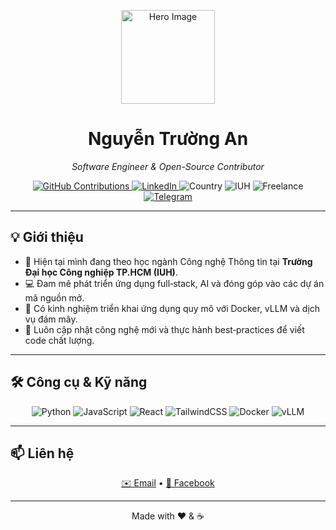 <!-- README.md -->
<p align="center">
  <img src="https://media.giphy.com/media/PAqjdPkJLDsmBRSYUp/giphy.gif" width="150" alt="Hero Image"/>
</p>

<h1 align="center">Nguyễn Trường An</h1>
<p align="center">
  <em>Software Engineer & Open-Source Contributor</em>
</p>

<p align="center">
  <a href="https://github.com/NguyenTruongAn">
    <img src="https://img.shields.io/badge/GitHub-1K%2B%20Contributions-black?logo=github" alt="GitHub Contributions"/>
  </a>
  <a href="https://www.linkedin.com/in/nguyentruongan">
    <img src="https://img.shields.io/badge/LinkedIn-Profile-blue?logo=linkedin" alt="LinkedIn"/>
  </a>
  <img src="https://img.shields.io/badge/Country-Vietnam-red" alt="Country"/>
  <img src="https://img.shields.io/badge/Education-IUH-blue" alt="IUH"/>
  <img src="https://img.shields.io/badge/Status-Freelance-green" alt="Freelance"/>
  <a href="https://t.me/yourhandle">
    <img src="https://img.shields.io/badge/Telegram-Chat-blue?logo=telegram" alt="Telegram"/>
  </a>
</p>

---

## 💡 Giới thiệu
- 🔭 Hiện tại mình đang theo học ngành Công nghệ Thông tin tại **Trường Đại học Công nghiệp TP.HCM (IUH)**.
- 💻 Đam mê phát triển ứng dụng full‑stack, AI và đóng góp vào các dự án mã nguồn mở.
- 🚀 Có kinh nghiệm triển khai ứng dụng quy mô với Docker, vLLM và dịch vụ đám mây.
- 🌱 Luôn cập nhật công nghệ mới và thực hành best‑practices để viết code chất lượng.

---

## 🛠️ Công cụ & Kỹ năng
<p align="center">
  <img alt="Python" src="https://img.shields.io/badge/Python-3.10-blue?logo=python&logoColor=white"/>
  <img alt="JavaScript" src="https://img.shields.io/badge/JavaScript-ES6-yellow?logo=javascript&logoColor=black"/>
  <img alt="React" src="https://img.shields.io/badge/React-18-blue?logo=react&logoColor=white"/>
  <img alt="TailwindCSS" src="https://img.shields.io/badge/TailwindCSS-3.2-blue?logo=tailwindcss&logoColor=white"/>
  <img alt="Docker" src="https://img.shields.io/badge/Docker-24.0-blue?logo=docker&logoColor=white"/>
  <img alt="vLLM" src="https://img.shields.io/badge/vLLM-Latest-green"/>
</p>

---

## 📫 Liên hệ
<p align="center">
  <a href="mailto:nta21303@gmail.com">✉️ Email</a> •
  <a href="https://www.facebook.com/Truong.An.IT">💬 Facebook</a>
</p>

---

<p align="center">
  Made with ❤️ &amp; ☕
</p>
